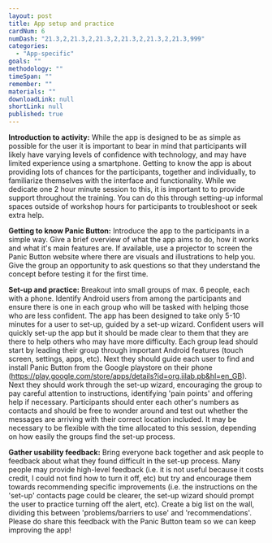 ```yaml
---
layout: post
title: App setup and practice
cardNum: 6
numDash: "21.3,2,21.3,2,21.3,2,21.3,2,21.3,2,21.3,999"
categories: 
  - "App-specific"
goals: ""
methodology: ""
timeSpan: ""
remember: ""
materials: ""
downloadLink: null
shortLink: null
published: true
---
```




**Introduction to activity:** While the app is designed to be as simple as possible for the user it is important to bear in mind that participants will likely have varying levels of confidence with technology, and may have limited experience using a smartphone.  Getting to know the app is about providing lots of chances for the participants, together and individually, to familiarize themselves with the interface and functionality. While we dedicate one 2 hour minute session to this, it is important to to provide support throughout the training. You can do this through setting-up informal spaces outside of workshop hours for participants to troubleshoot or seek extra help. 

**Getting to know Panic Button:** Introduce the app to the participants in a simple way. Give a brief overview of what the app aims to do, how it works and what it's main features are. If available, use a projector to screen the Panic Button website where there are visuals and illustrations to help you. Give the group an opportunity to ask questions so that they understand the concept before testing it for the first time.

**Set-up and practice:** Breakout into small groups of max. 6 people, each with a phone. Identify Android users from among the participants and ensure there is one in each group who will be tasked with helping those who are less confident. The app has been designed to take only 5-10 minutes for a user to set-up, guided by a set-up wizard. Confident users will quickly set-up the app but it should be made clear to them that they are there to help others who may have more difficulty. Each group lead should start by leading their group through important Android features (touch screen, settings, apps, etc). Next they should guide each user to find and install Panic Button from the Google playstore on their phone (https://play.google.com/store/apps/details?id=org.iilab.pb&hl=en_GB). Next they should work through the set-up wizard, encouraging the group to pay careful attention to instructions, identifying 'pain points' and offering help if necessary. Participants should enter each other's numbers as contacts and should be free to wonder around and test out whether the messages are arriving with their correct location included.  It may be necessary to be flexible with the time allocated to this session, depending on how easily the groups find the set-up process. 

**Gather usability feedback:** Bring everyone back together and ask people to feedback about what they found difficult in the set-up process. Many people may provide high-level feedback (i.e. it is not useful because it costs credit, I could not find how to turn it off, etc) but try and encourage them towards recommending specific improvements (i.e. the instructions on the 'set-up' contacts page could be clearer, the set-up wizard should prompt the user to practice turning off the alert, etc). Create a big list on the wall, dividing this between 'problems/barriers to use' and 'recommendations'. Please do share this feedback with the Panic Button team so we can keep improving the app! 
